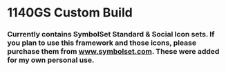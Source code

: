 1140GS Custom Build
====================

### Currently contains SymbolSet Standard & Social Icon sets. If you plan to use this framework and those icons, please purchase them from www.symbolset.com. These were added for my own personal use.